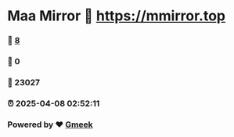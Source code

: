# Maa Mirror :link: https://mmirror.top 
### :page_facing_up: [8](https://mmirror.top/tag.html) 
### :speech_balloon: 0 
### :hibiscus: 23027 
### :alarm_clock: 2025-04-08 02:52:11 
### Powered by :heart: [Gmeek](https://github.com/Meekdai/Gmeek)
